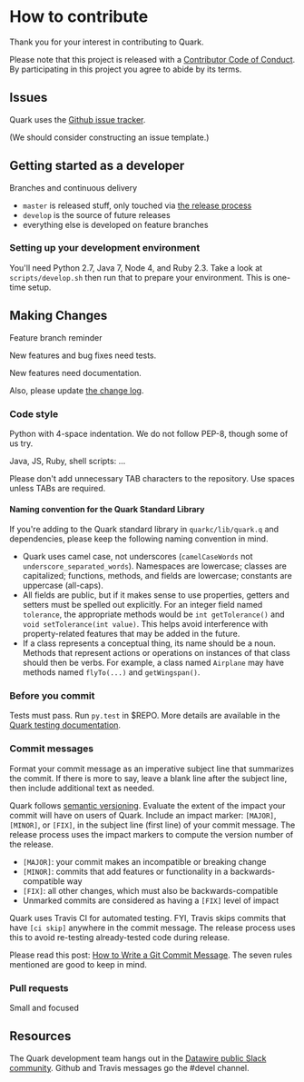 # How to contribute

Thank you for your interest in contributing to Quark.

Please note that this project is released with a [Contributor Code of Conduct](CODE_OF_CONDUCT.md). By participating in this project you agree to abide by its terms.


## Issues

Quark uses the [Github issue tracker](https://github.com/datawire/quark/issues).

(We should consider constructing an issue template.)


## Getting started as a developer

Branches and continuous delivery

- `master` is released stuff, only touched via [the release process](RELEASE.md)
- `develop` is the source of future releases
- everything else is developed on feature branches

### Setting up your development environment

You'll need Python 2.7, Java 7, Node 4, and Ruby 2.3. Take a look at `scripts/develop.sh` then run that to prepare your environment. This is one-time setup.


## Making Changes

Feature branch reminder

New features and bug fixes need tests.

New features need documentation.

Also, please update [the change log](CHANGELOG.md).

### Code style

Python with 4-space indentation. We do not follow PEP-8, though some of us try.

Java, JS, Ruby, shell scripts: ...

Please don't add unnecessary TAB characters to the repository. Use spaces unless TABs are required.

#### Naming convention for the Quark Standard Library

If you're adding to the Quark standard library in `quarkc/lib/quark.q` and dependencies, please keep the following naming convention in mind.

- Quark uses camel case, not underscores (`camelCaseWords` not `underscore_separated_words`). Namespaces are lowercase; classes are capitalized; functions, methods, and fields are lowercase; constants are uppercase (all-caps).
- All fields are public, but if it makes sense to use properties, getters and setters must be spelled out explicitly. For an integer field named `tolerance`, the appropriate methods would be `int getTolerance()` and `void setTolerance(int value)`. This helps avoid interference with property-related features that may be added in the future.
- If a class represents a conceptual thing, its name should be a noun. Methods that represent actions or operations on instances of that class should then be verbs. For example, a class named `Airplane` may have methods named `flyTo(...)` and  `getWingspan()`.


### Before you commit

Tests must pass. Run `py.test` in $REPO. More details are available in the [Quark testing documentation](TESTING.md).

### Commit messages

Format your commit message as an imperative subject line that summarizes the commit. If there is more to say, leave a blank line after the subject line, then include additional text as needed.

Quark follows [semantic versioning](http://semver.org/). Evaluate the extent of the impact your commit will have on users of Quark. Include an impact marker: `[MAJOR]`, `[MINOR]`, or `[FIX]`, in the subject line (first line) of your commit message. The release process uses the impact markers to compute the version number of the release.

- `[MAJOR]`: your commit makes an incompatible or breaking change
- `[MINOR]`: commits that add features or functionality in a backwards-compatible way
- `[FIX]`: all other changes, which must also be backwards-compatible
- Unmarked commits are considered as having a `[FIX]` level of impact

Quark uses Travis CI for automated testing. FYI, Travis skips commits that have `[ci skip]` anywhere in the commit message. The release process uses this to avoid re-testing already-tested code during release.

Please read this post: [How to Write a Git Commit Message](http://chris.beams.io/posts/git-commit/). The seven rules mentioned are good to keep in mind.

### Pull requests

Small and focused


## Resources

The Quark development team hangs out in the [Datawire public Slack community](https://datawire-quark.herokuapp.com). Github and Travis messages go the #devel channel.

